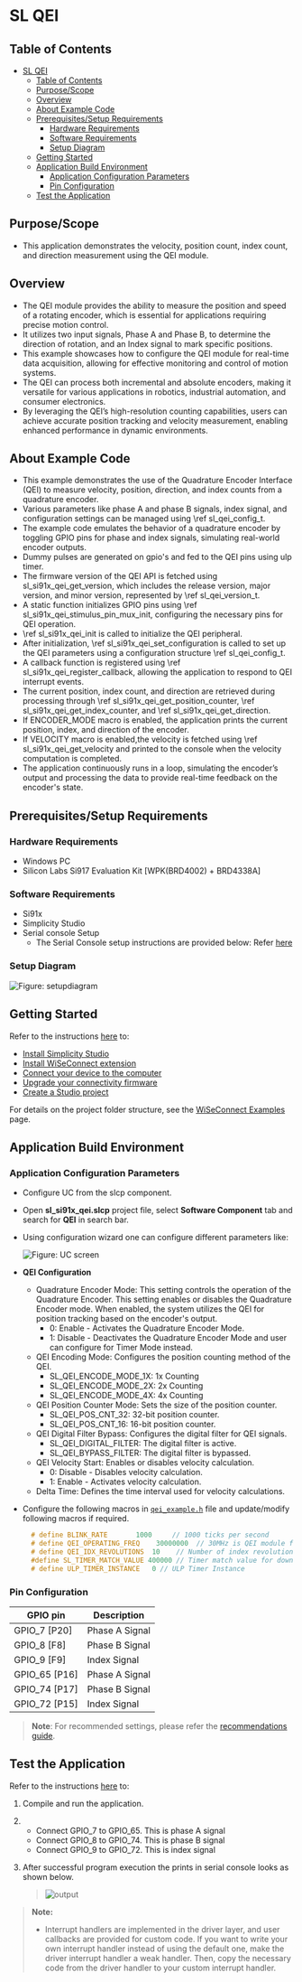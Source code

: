 # SL QEI

## Table of Contents

- [SL QEI](#sl-qei)
  - [Table of Contents](#table-of-contents)
  - [Purpose/Scope](#purposescope)
  - [Overview](#overview)
  - [About Example Code](#about-example-code)
  - [Prerequisites/Setup Requirements](#prerequisitessetup-requirements)
    - [Hardware Requirements](#hardware-requirements)
    - [Software Requirements](#software-requirements)
    - [Setup Diagram](#setup-diagram)
  - [Getting Started](#getting-started)
  - [Application Build Environment](#application-build-environment)
    - [Application Configuration Parameters](#application-configuration-parameters)
    - [Pin Configuration](#pin-configuration)
  - [Test the Application](#test-the-application)

## Purpose/Scope

- This application demonstrates the velocity, position count, index count, and direction measurement using the QEI module.

## Overview

- The QEI module provides the ability to measure the position and speed of a rotating encoder, which is essential for applications requiring precise motion control.
- It utilizes two input signals, Phase A and Phase B, to determine the direction of rotation, and an Index signal to mark specific positions.
- This example showcases how to configure the QEI module for real-time data acquisition, allowing for effective monitoring and control of motion systems.
- The QEI can process both incremental and absolute encoders, making it versatile for various applications in robotics, industrial automation, and consumer electronics.
- By leveraging the QEI’s high-resolution counting capabilities, users can achieve accurate position tracking and velocity measurement, enabling enhanced performance in dynamic environments.

## About Example Code

- This example demonstrates the use of the Quadrature Encoder Interface (QEI) to measure velocity, position, direction, and index counts from a quadrature encoder.
- Various parameters like phase A and phase B signals, index signal, and configuration settings can be managed using \ref sl_qei_config_t.
- The example code emulates the behavior of a quadrature encoder by toggling GPIO pins for phase and index signals, simulating real-world encoder outputs.
- Dummy pulses are generated on gpio's and fed to the QEI pins using ulp timer.
- The firmware version of the QEI API is fetched using sl_si91x_qei_get_version, which includes the release version, major version, and minor version, represented by  \ref sl_qei_version_t.
- A static function initializes GPIO pins using \ref sl_si91x_qei_stimulus_pin_mux_init, configuring the necessary pins for QEI operation.
- \ref sl_si91x_qei_init is called to initialize the QEI peripheral.
- After initialization, \ref sl_si91x_qei_set_configuration is called to set up the QEI parameters using a configuration structure \ref sl_qei_config_t.
- A callback function is registered using \ref sl_si91x_qei_register_callback, allowing the application to respond to QEI interrupt events.
- The current position, index count, and direction are retrieved during processing through \ref sl_si91x_qei_get_position_counter, \ref sl_si91x_qei_get_index_counter, and  \ref sl_si91x_qei_get_direction.
- If ENCODER_MODE macro is enabled, the application prints the current position, index, and direction of the encoder.
- If VELOCITY macro is enabled,the velocity is fetched using \ref sl_si91x_qei_get_velocity and printed to the console when the velocity computation is completed.
- The application continuously runs in a loop, simulating the encoder’s output and processing the data to provide real-time feedback on the encoder's state.

## Prerequisites/Setup Requirements

### Hardware Requirements

- Windows PC
- Silicon Labs Si917 Evaluation Kit [WPK(BRD4002) + BRD4338A]

### Software Requirements

- Si91x
- Simplicity Studio
- Serial console Setup
  - The Serial Console setup instructions are provided below:
Refer [here](https://docs.silabs.com/wiseconnect/latest/wiseconnect-developers-guide-developing-for-silabs-hosts/#console-input-and-output)

### Setup Diagram

![Figure: setupdiagram](resources/readme/setupdiagram.png)

## Getting Started

Refer to the instructions [here](https://docs.silabs.com/wiseconnect/latest/wiseconnect-getting-started/) to:

- [Install Simplicity Studio](https://docs.silabs.com/wiseconnect/latest/wiseconnect-developers-guide-developing-for-silabs-hosts/#install-simplicity-studio)
- [Install WiSeConnect extension](https://docs.silabs.com/wiseconnect/latest/wiseconnect-developers-guide-developing-for-silabs-hosts/#install-the-wi-se-connect-extension)
- [Connect your device to the computer](https://docs.silabs.com/wiseconnect/latest/wiseconnect-developers-guide-developing-for-silabs-hosts/#connect-si-wx91x-to-computer)
- [Upgrade your connectivity firmware ](https://docs.silabs.com/wiseconnect/latest/wiseconnect-developers-guide-developing-for-silabs-hosts/#update-si-wx91x-connectivity-firmware)
- [Create a Studio project ](https://docs.silabs.com/wiseconnect/latest/wiseconnect-developers-guide-developing-for-silabs-hosts/#create-a-project)

For details on the project folder structure, see the [WiSeConnect Examples](https://docs.silabs.com/wiseconnect/latest/wiseconnect-examples/#example-folder-structure) page.

## Application Build Environment

### Application Configuration Parameters

- Configure UC from the slcp component.
- Open **sl_si91x_qei.slcp** project file, select **Software Component** tab and search for **QEI** in search bar.
- Using configuration wizard one can configure different parameters like:

  ![Figure: UC screen](resources/uc_screen/qei_uc_screen.png)

- **QEI Configuration**
  - Quadrature Encoder Mode: This setting controls the operation of the Quadrature Encoder.  This setting enables or disables the Quadrature Encoder mode. When enabled, the system utilizes the QEI for position tracking based on the encoder's output.
    - 0: Enable - Activates the Quadrature Encoder Mode.
    - 1: Disable - Deactivates the Quadrature Encoder Mode and user can configure for Timer Mode instead.
  - QEI Encoding Mode: Configures the position counting method of the QEI.
    - SL_QEI_ENCODE_MODE_1X: 1x Counting 
    - SL_QEI_ENCODE_MODE_2X: 2x Counting 
    - SL_QEI_ENCODE_MODE_4X: 4x Counting 
  - QEI Position Counter Mode: Sets the size of the position counter.
    - SL_QEI_POS_CNT_32: 32-bit position counter.
    - SL_QEI_POS_CNT_16: 16-bit position counter.
  - QEI Digital Filter Bypass: Configures the digital filter for QEI signals.
    - SL_QEI_DIGITAL_FILTER: The digital filter is active.
    - SL_QEI_BYPASS_FILTER: The digital filter is bypassed.
  - QEI Velocity Start: Enables or disables velocity calculation.
    - 0: Disable - Disables velocity calculation.
    - 1: Enable - Activates velocity calculation.
  - Delta Time: Defines the time interval used for velocity calculations.

- Configure the following macros in [`qei_example.h`](https://github.com/SiliconLabs/wiseconnect/blob/master/examples/si91x_soc/peripheral/sl_si91x_qei/qei_example.h) file and update/modify following macros if required.

  ```C
    # define BLINK_RATE       1000     // 1000 ticks per second
    # define QEI_OPERATING_FREQ    30000000  // 30MHz is QEI module frequency
    # define QEI_IDX_REVOLUTIONS  10    // Number of index revolutions for simulation
    #define SL_TIMER_MATCH_VALUE 400000 // Timer match value for down-counter type
    # define ULP_TIMER_INSTANCE   0 // ULP Timer Instance

  ```

### Pin Configuration

|GPIO pin  | Description|
|--- | --- | 
|GPIO_7  [P20]   |Phase A Signal|
|GPIO_8  [F8]    |Phase B Signal|
|GPIO_9  [F9]    |Index Signal  |
|GPIO_65 [P16]   |Phase A Signal|
|GPIO_74 [P17]   |Phase B Signal|
|GPIO_72 [P15]   |Index Signal  |

> **Note**: For recommended settings, please refer the [recommendations guide](https://docs.silabs.com/wiseconnect/latest/wiseconnect-developers-guide-prog-recommended-settings/).

## Test the Application

Refer to the instructions [here](https://docs.silabs.com/wiseconnect/latest/wiseconnect-getting-started/) to:

1. Compile and run the application.
2. - Connect GPIO_7 to GPIO_65. This is phase A signal
   - Connect GPIO_8 to GPIO_74. This is phase B signal
   - Connect GPIO_9 to GPIO_72. This is index signal
3. After successful program execution the prints in serial console looks as shown below.

   > ![output](resources/readme/output_qei.png)

> **Note:**
>
> - Interrupt handlers are implemented in the driver layer, and user callbacks are provided for custom code. If you want to write your own interrupt handler instead of using the default one, make the driver interrupt handler a weak handler. Then, copy the necessary code from the driver handler to your custom interrupt handler.
